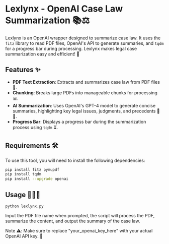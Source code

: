 # Lexlynx - OpenAI Case Law Summarization 📚⚖️

Lexlynx is an OpenAI wrapper designed to summarize case law. It uses the `fitz` library to read PDF files, OpenAI's API to generate summaries, and `tqdm` for a progress bar during processing. Lexlynx makes legal case summarization easy and efficient! 🚀

## Features ✨
- **PDF Text Extraction**: Extracts and summarizes case law from PDF files 📄.
- **Chunking**: Breaks large PDFs into manageable chunks for processing 📊.
- **AI Summarization**: Uses OpenAI's GPT-4 model to generate concise summaries, highlighting key legal issues, judgments, and precedents 🧠💡.
- **Progress Bar**: Displays a progress bar during the summarization process using `tqdm` ⏳.

## Requirements 🛠️

To use this tool, you will need to install the following dependencies:

```bash
pip install fitz pymupdf
pip install tqdm
pip install --upgrade openai
```

## Usage 🏃‍♂️💨
```
python lexlynx.py
```

Input the PDF file name when prompted, the script will process the PDF, summarize the content, and output the summary of the case law.

Note ⚠️:
Make sure to replace "your_openai_key_here" with your actual OpenAI API key. 🔑
